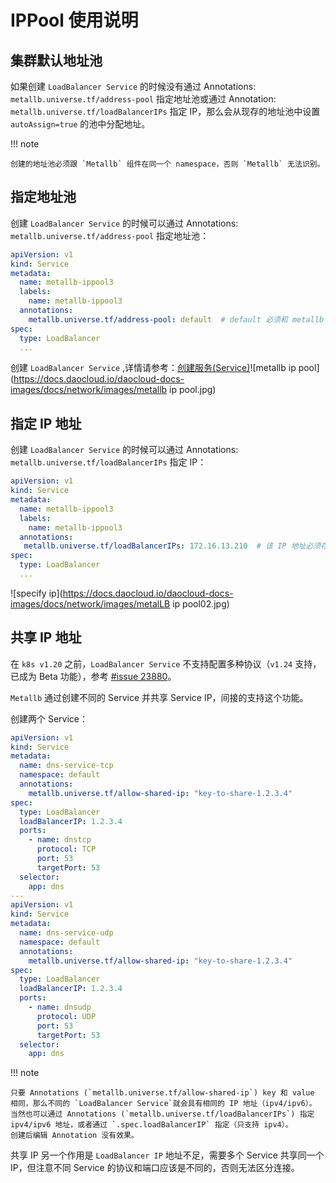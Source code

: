 # IPPool 使用说明

## 集群默认地址池

如果创建 `LoadBalancer Service` 的时候没有通过 Annotations: `metallb.universe.tf/address-pool` 指定地址池或通过 Annotation: `metallb.universe.tf/loadBalancerIPs` 指定 IP，那么会从现存的地址池中设置 `autoAssign=true` 的池中分配地址。

!!! note

    创建的地址池必须跟 `Metallb` 组件在同一个 namespace，否则 `Metallb` 无法识别。

## 指定地址池

创建 `LoadBalancer Service` 的时候可以通过 Annotations: `metallb.universe.tf/address-pool` 指定地址池：

```yaml
apiVersion: v1
kind: Service
metadata:
  name: metallb-ippool3
  labels:
    name: metallb-ippool3
  annotations:
    metallb.universe.tf/address-pool: default  # default 必须和 metallb 组件在同一个 namespace 下
spec:
  type: LoadBalancer
  ...
```

创建 `LoadBalancer Service`	,详情请参考：[创建服务(Service)](../../../kpanda/user-guide/services-routes/create-services.md)![metallb ip pool](https://docs.daocloud.io/daocloud-docs-images/docs/network/images/metallb ip pool.jpg)

## 指定 IP 地址

创建 `LoadBalancer Service` 的时候可以通过 Annotations: `metallb.universe.tf/loadBalancerIPs` 指定 IP：

```yaml
apiVersion: v1
kind: Service
metadata:
  name: metallb-ippool3
  labels:
    name: metallb-ippool3
  annotations:
   metallb.universe.tf/loadBalancerIPs: 172.16.13.210  # 该 IP 地址必须存在于现存的地址池中
spec:
  type: LoadBalancer
  ...
```

![specify ip](https://docs.daocloud.io/daocloud-docs-images/docs/network/images/metalLB ip pool02.jpg)

## 共享 IP 地址

在 `k8s v1.20` 之前，`LoadBalancer Service` 不支持配置多种协议（`v1.24` 支持，已成为 Beta 功能），参考 [#issue 23880](https://github.com/kubernetes/kubernetes/issues/23880)。

`Metallb` 通过创建不同的 Service 并共享 Service IP，间接的支持这个功能。

创建两个 Service：

```yaml
apiVersion: v1
kind: Service
metadata:
  name: dns-service-tcp
  namespace: default
  annotations:
    metallb.universe.tf/allow-shared-ip: "key-to-share-1.2.3.4"
spec:
  type: LoadBalancer
  loadBalancerIP: 1.2.3.4
  ports:
    - name: dnstcp
      protocol: TCP
      port: 53
      targetPort: 53
  selector:
    app: dns
---
apiVersion: v1
kind: Service
metadata:
  name: dns-service-udp
  namespace: default
  annotations:
    metallb.universe.tf/allow-shared-ip: "key-to-share-1.2.3.4"
spec:
  type: LoadBalancer
  loadBalancerIP: 1.2.3.4
  ports:
    - name: dnsudp
      protocol: UDP
      port: 53
      targetPort: 53
  selector:
    app: dns
```

!!! note

    只要 Annotations (`metallb.universe.tf/allow-shared-ip`) key 和 value 相同，那么不同的 `LoadBalancer Service`就会具有相同的 IP 地址（ipv4/ipv6）。
    当然也可以通过 Annotations (`metallb.universe.tf/loadBalancerIPs`) 指定 ipv4/ipv6 地址，或者通过 `.spec.loadBalancerIP` 指定（只支持 ipv4）。
    创建后编辑 Annotation 没有效果。

共享 IP 另一个作用是 `LoadBalancer IP` 地址不足，需要多个 Service 共享同一个 IP，但注意不同 Service 的协议和端口应该是不同的，否则无法区分连接。

